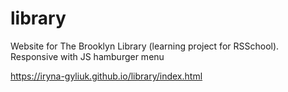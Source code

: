 # library
Website  for The Brooklyn Library (learning project for RSSchool). Responsive with JS hamburger menu

https://iryna-gyliuk.github.io/library/index.html
